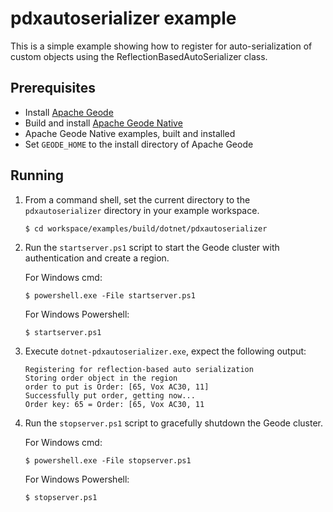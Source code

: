 # pdxautoserializer example
This is a simple example showing how to register for auto-serialization of custom objects using the ReflectionBasedAutoSerializer class.

## Prerequisites
* Install [Apache Geode](https://geode.apache.org)
* Build and install [Apache Geode Native](https://github.com/apache/geode-native)
* Apache Geode Native examples, built and installed
* Set `GEODE_HOME` to the install directory of Apache Geode

## Running
1. From a command shell, set the current directory to the `pdxautoserializer` directory in your example workspace.

    ```console
    $ cd workspace/examples/build/dotnet/pdxautoserializer
    ```

1. Run the `startserver.ps1` script to start the Geode cluster with authentication and create a region.

   For Windows cmd:

    ```console
    $ powershell.exe -File startserver.ps1
    ```

   For Windows Powershell:

    ```console
    $ startserver.ps1
    ```

1. Execute `dotnet-pdxautoserializer.exe`, expect the following output:

       Registering for reflection-based auto serialization
       Storing order object in the region
       order to put is Order: [65, Vox AC30, 11]
       Successfully put order, getting now...
       Order key: 65 = Order: [65, Vox AC30, 11

1. Run the `stopserver.ps1` script to gracefully shutdown the Geode cluster.

   For Windows cmd:

    ```console
    $ powershell.exe -File stopserver.ps1
    ```

   For Windows Powershell:

    ```console
    $ stopserver.ps1
    ```
